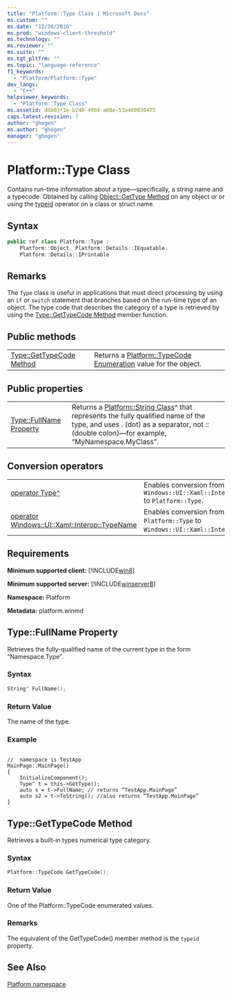 ```yaml
---
title: "Platform::Type Class | Microsoft Docs"
ms.custom: ""
ms.date: "12/30/2016"
ms.prod: "windows-client-threshold"  
ms.technology: ""
ms.reviewer: ""
ms.suite: ""
ms.tgt_pltfrm: ""
ms.topic: "language-reference"
f1_keywords: 
  - "Platform/Platform::Type"
dev_langs: 
  - "C++"
helpviewer_keywords: 
  - "Platform::Type Class"
ms.assetid: d6b03f1e-b240-49b9-a08e-53a460030475
caps.latest.revision: 7
author: "ghogen"
ms.author: "ghogen"
manager: "ghogen"
---
```

# Platform::Type Class
Contains run-time information about a type—specifically, a string name and a typecode. Obtained by calling [Object::GetType Method](../cppcx/platform-object-class.md#gettype) on any object or  or using the [typeid](../windows/typeid-cpp-component-extensions.md) operator on a class or struct name.  
  
## Syntax  
  
```cpp  
public ref class Platform::Type :      
    Platform::Object, Platform::Details::IEquatable,
    Platform::Details::IPrintable  
```  
  
## Remarks  
 The `Type` class is useful in applications that must direct processing by using an `if` or `switch` statement that branches based on the run-time type of an object. The type code that describes the category of a type is retrieved by using the [Type::GetTypeCode Method](#gettypecode) member function.  
  
## Public methods  
  
|||  
|-|-|  
|[Type::GetTypeCode Method](#gettypecode)|Returns a [Platform::TypeCode Enumeration](../cppcx/platform-typecode-enumeration.md) value for the object.|  
  
## Public properties  
  
|||  
|-|-|  
|[Type::FullName Property](#fullname)|Returns a [Platform::String Class](../cppcx/platform-string-class.md)^ that represents the fully qualified name of the type, and uses . (dot) as a separator, not :: (double colon)—for example, “MyNamespace.MyClass”.|  
  
## Conversion operators  
  
|||  
|-|-|  
|[operator Type^](../cppcx/operator-subtracttype-hat.md)|Enables conversion from `Windows::UI::Xaml::Interop::TypeName` to `Platform::Type`.|  
|[operator Windows::UI::Xaml::Interop::TypeName](../cppcx/operator-subtractwindows-ui-xaml-interop-typename.md)|Enables conversion from `Platform::Type` to `Windows::UI::Xaml::Interop::TypeName`.|  
  
## Requirements  
 **Minimum supported client:** [!INCLUDE[win8](../cppcx/includes/win8-md.md)]  
  
 **Minimum supported server:** [!INCLUDE[winserver8](../cppcx/includes/winserver8-md.md)]  
  
 **Namespace:** Platform  
  
 **Metadata:** platform.winmd  

 
## <a name="fullname"></a> Type::FullName Property
Retrieves the fully-qualified name of the current type in the form “Namespace.Type”.  
  
### Syntax  
  
```cpp  
String^ FullName();  
```  
  
### Return Value  
 The name of the type.  
### Example  
  
```  
  
//  namespace is TestApp  
MainPage::MainPage()  
{  
    InitializeComponent();  
    Type^ t = this->GetType();  
    auto s = t->FullName; // returns “TestApp.MainPage”  
    auto s2 = t->ToString(); //also returns “TestApp.MainPage”  
}  
```  
  


## <a name="gettypecode"></a> Type::GetTypeCode Method
Retrieves a built-in types numerical type category.  
  
### Syntax  
  
```cpp  
Platform::TypeCode GetTypeCode();  
```  
  
### Return Value  
 One of the Platform::TypeCode enumerated values.  
  
### Remarks  
 The equivalent of the GetTypeCode() member method is the `typeid` property.  
  
## See Also  
 [Platform namespace](../cppcx/platform-namespace-c-cx.md)